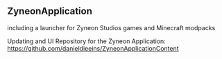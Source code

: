 ZyneonApplication
---
including a launcher for Zyneon Studios games and Minecraft modpacks

Updating and UI Repository for the Zyneon Application: https://github.com/danieldieeins/ZyneonApplicationContent
